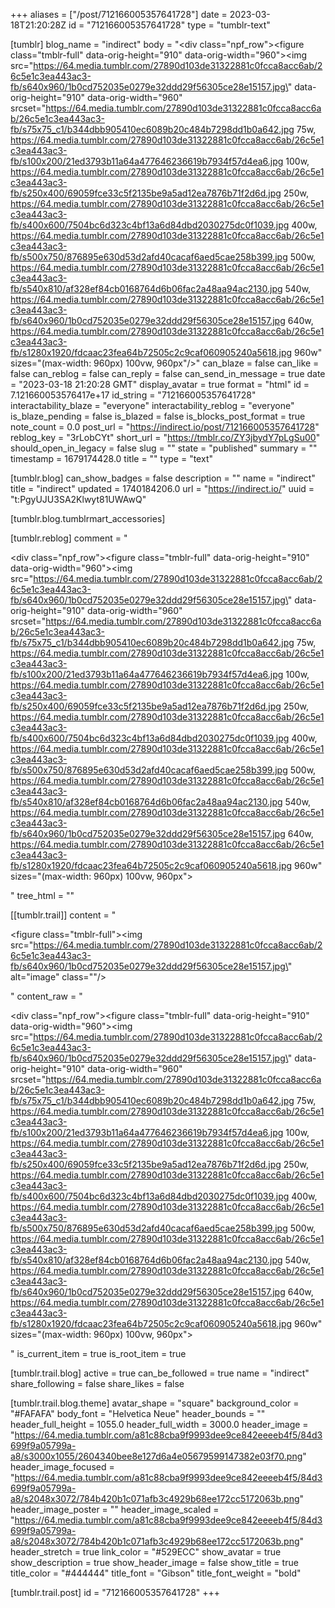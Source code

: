 +++
aliases = ["/post/712166005357641728"]
date = 2023-03-18T21:20:28Z
id = "712166005357641728"
type = "tumblr-text"

[tumblr]
blog_name = "indirect"
body = "<div class=\"npf_row\"><figure class=\"tmblr-full\" data-orig-height=\"910\" data-orig-width=\"960\"><img src=\"https://64.media.tumblr.com/27890d103de31322881c0fcca8acc6ab/26c5e1c3ea443ac3-fb/s640x960/1b0cd752035e0279e32ddd29f56305ce28e15157.jpg\" data-orig-height=\"910\" data-orig-width=\"960\" srcset=\"https://64.media.tumblr.com/27890d103de31322881c0fcca8acc6ab/26c5e1c3ea443ac3-fb/s75x75_c1/b344dbb905410ec6089b20c484b7298dd1b0a642.jpg 75w, https://64.media.tumblr.com/27890d103de31322881c0fcca8acc6ab/26c5e1c3ea443ac3-fb/s100x200/21ed3793b11a64a477646236619b7934f57d4ea6.jpg 100w, https://64.media.tumblr.com/27890d103de31322881c0fcca8acc6ab/26c5e1c3ea443ac3-fb/s250x400/69059fce33c5f2135be9a5ad12ea7876b71f2d6d.jpg 250w, https://64.media.tumblr.com/27890d103de31322881c0fcca8acc6ab/26c5e1c3ea443ac3-fb/s400x600/7504bc6d323c4bf13a6d84dbd2030275dc0f1039.jpg 400w, https://64.media.tumblr.com/27890d103de31322881c0fcca8acc6ab/26c5e1c3ea443ac3-fb/s500x750/876895e630d53d2afd40cacaf6aed5cae258b399.jpg 500w, https://64.media.tumblr.com/27890d103de31322881c0fcca8acc6ab/26c5e1c3ea443ac3-fb/s540x810/af328ef84cb0168764d6b06fac2a48aa94ac2130.jpg 540w, https://64.media.tumblr.com/27890d103de31322881c0fcca8acc6ab/26c5e1c3ea443ac3-fb/s640x960/1b0cd752035e0279e32ddd29f56305ce28e15157.jpg 640w, https://64.media.tumblr.com/27890d103de31322881c0fcca8acc6ab/26c5e1c3ea443ac3-fb/s1280x1920/fdcaac23fea64b72505c2c9caf060905240a5618.jpg 960w\" sizes=\"(max-width: 960px) 100vw, 960px\"/></figure></div>"
can_blaze = false
can_like = false
can_reblog = false
can_reply = false
can_send_in_message = true
date = "2023-03-18 21:20:28 GMT"
display_avatar = true
format = "html"
id = 7.121660053576417e+17
id_string = "712166005357641728"
interactability_blaze = "everyone"
interactability_reblog = "everyone"
is_blaze_pending = false
is_blazed = false
is_blocks_post_format = true
note_count = 0.0
post_url = "https://indirect.io/post/712166005357641728"
reblog_key = "3rLobCYt"
short_url = "https://tmblr.co/ZY3jbydY7pLgSu00"
should_open_in_legacy = false
slug = ""
state = "published"
summary = ""
timestamp = 1679174428.0
title = ""
type = "text"

[tumblr.blog]
can_show_badges = false
description = ""
name = "indirect"
title = "indirect"
updated = 1740184206.0
url = "https://indirect.io/"
uuid = "t:PgyUJU3SA2Klwyt81UWAwQ"

[tumblr.blog.tumblrmart_accessories]

[tumblr.reblog]
comment = "<p><div class=\"npf_row\"><figure class=\"tmblr-full\" data-orig-height=\"910\" data-orig-width=\"960\"><img src=\"https://64.media.tumblr.com/27890d103de31322881c0fcca8acc6ab/26c5e1c3ea443ac3-fb/s640x960/1b0cd752035e0279e32ddd29f56305ce28e15157.jpg\" data-orig-height=\"910\" data-orig-width=\"960\" srcset=\"https://64.media.tumblr.com/27890d103de31322881c0fcca8acc6ab/26c5e1c3ea443ac3-fb/s75x75_c1/b344dbb905410ec6089b20c484b7298dd1b0a642.jpg 75w, https://64.media.tumblr.com/27890d103de31322881c0fcca8acc6ab/26c5e1c3ea443ac3-fb/s100x200/21ed3793b11a64a477646236619b7934f57d4ea6.jpg 100w, https://64.media.tumblr.com/27890d103de31322881c0fcca8acc6ab/26c5e1c3ea443ac3-fb/s250x400/69059fce33c5f2135be9a5ad12ea7876b71f2d6d.jpg 250w, https://64.media.tumblr.com/27890d103de31322881c0fcca8acc6ab/26c5e1c3ea443ac3-fb/s400x600/7504bc6d323c4bf13a6d84dbd2030275dc0f1039.jpg 400w, https://64.media.tumblr.com/27890d103de31322881c0fcca8acc6ab/26c5e1c3ea443ac3-fb/s500x750/876895e630d53d2afd40cacaf6aed5cae258b399.jpg 500w, https://64.media.tumblr.com/27890d103de31322881c0fcca8acc6ab/26c5e1c3ea443ac3-fb/s540x810/af328ef84cb0168764d6b06fac2a48aa94ac2130.jpg 540w, https://64.media.tumblr.com/27890d103de31322881c0fcca8acc6ab/26c5e1c3ea443ac3-fb/s640x960/1b0cd752035e0279e32ddd29f56305ce28e15157.jpg 640w, https://64.media.tumblr.com/27890d103de31322881c0fcca8acc6ab/26c5e1c3ea443ac3-fb/s1280x1920/fdcaac23fea64b72505c2c9caf060905240a5618.jpg 960w\" sizes=\"(max-width: 960px) 100vw, 960px\"></figure></div></p>"
tree_html = ""

[[tumblr.trail]]
content = "<p><figure class=\"tmblr-full\"><img src=\"https://64.media.tumblr.com/27890d103de31322881c0fcca8acc6ab/26c5e1c3ea443ac3-fb/s640x960/1b0cd752035e0279e32ddd29f56305ce28e15157.jpg\" alt=\"image\" class=\"\"/></figure></p>"
content_raw = "<p><div class=\"npf_row\"><figure class=\"tmblr-full\" data-orig-height=\"910\" data-orig-width=\"960\"><img src=\"https://64.media.tumblr.com/27890d103de31322881c0fcca8acc6ab/26c5e1c3ea443ac3-fb/s640x960/1b0cd752035e0279e32ddd29f56305ce28e15157.jpg\" data-orig-height=\"910\" data-orig-width=\"960\" srcset=\"https://64.media.tumblr.com/27890d103de31322881c0fcca8acc6ab/26c5e1c3ea443ac3-fb/s75x75_c1/b344dbb905410ec6089b20c484b7298dd1b0a642.jpg 75w, https://64.media.tumblr.com/27890d103de31322881c0fcca8acc6ab/26c5e1c3ea443ac3-fb/s100x200/21ed3793b11a64a477646236619b7934f57d4ea6.jpg 100w, https://64.media.tumblr.com/27890d103de31322881c0fcca8acc6ab/26c5e1c3ea443ac3-fb/s250x400/69059fce33c5f2135be9a5ad12ea7876b71f2d6d.jpg 250w, https://64.media.tumblr.com/27890d103de31322881c0fcca8acc6ab/26c5e1c3ea443ac3-fb/s400x600/7504bc6d323c4bf13a6d84dbd2030275dc0f1039.jpg 400w, https://64.media.tumblr.com/27890d103de31322881c0fcca8acc6ab/26c5e1c3ea443ac3-fb/s500x750/876895e630d53d2afd40cacaf6aed5cae258b399.jpg 500w, https://64.media.tumblr.com/27890d103de31322881c0fcca8acc6ab/26c5e1c3ea443ac3-fb/s540x810/af328ef84cb0168764d6b06fac2a48aa94ac2130.jpg 540w, https://64.media.tumblr.com/27890d103de31322881c0fcca8acc6ab/26c5e1c3ea443ac3-fb/s640x960/1b0cd752035e0279e32ddd29f56305ce28e15157.jpg 640w, https://64.media.tumblr.com/27890d103de31322881c0fcca8acc6ab/26c5e1c3ea443ac3-fb/s1280x1920/fdcaac23fea64b72505c2c9caf060905240a5618.jpg 960w\" sizes=\"(max-width: 960px) 100vw, 960px\"></figure></div></p>"
is_current_item = true
is_root_item = true

[tumblr.trail.blog]
active = true
can_be_followed = true
name = "indirect"
share_following = false
share_likes = false

[tumblr.trail.blog.theme]
avatar_shape = "square"
background_color = "#FAFAFA"
body_font = "Helvetica Neue"
header_bounds = ""
header_full_height = 1055.0
header_full_width = 3000.0
header_image = "https://64.media.tumblr.com/a81c88cba9f9993dee9ce842eeeeb4f5/84d3699f9a05799a-a8/s3000x1055/2604340bee8e127d6a4e05679599147382e03f70.png"
header_image_focused = "https://64.media.tumblr.com/a81c88cba9f9993dee9ce842eeeeb4f5/84d3699f9a05799a-a8/s2048x3072/784b420b1c071afb3c4929b68ee172cc5172063b.png"
header_image_poster = ""
header_image_scaled = "https://64.media.tumblr.com/a81c88cba9f9993dee9ce842eeeeb4f5/84d3699f9a05799a-a8/s2048x3072/784b420b1c071afb3c4929b68ee172cc5172063b.png"
header_stretch = true
link_color = "#529ECC"
show_avatar = true
show_description = true
show_header_image = false
show_title = true
title_color = "#444444"
title_font = "Gibson"
title_font_weight = "bold"

[tumblr.trail.post]
id = "712166005357641728"
+++
